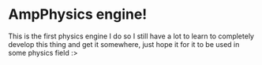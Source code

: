 
# AmpPhysics engine!

This is the first physics engine I do so I still have a lot to learn to completely develop this thing and get it somewhere, just hope it for it to be used in some physics field :>
